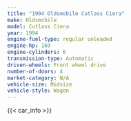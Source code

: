 ```yaml
---
title: "1994 Oldsmobile Cutlass Ciera"
make: Oldsmobile
model: Cutlass Ciera
year: 1994
engine-fuel-type: regular unleaded
engine-hp: 160
engine-cylinders: 6
transmission-type: Automatic
driven-wheels: Front wheel drive
number-of-doors: 4
market-category: N/A
vehicle-size: Midsize
vehicle-style: Wagon
---
```


{{< car_info >}}
